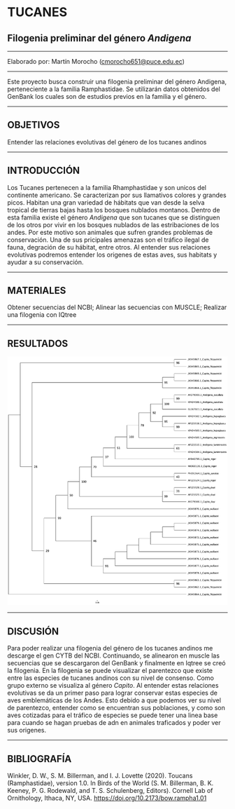 # TUCANES
## Filogenia preliminar del género *Andigena*

---

Elaborado por: Martín Morocho (cmorocho651@puce.edu.ec)

---

Este proyecto busca construir una filogenia preliminar del género Andigena,
perteneciente a la familia Ramphastidae. Se utilizarán datos obtenidos del
GenBank los cuales son de estudios previos en la familia y el género.

---

## OBJETIVOS 
Entender las relaciones evolutivas del género de los tucanes andinos

---

## INTRODUCCIÓN
Los Tucanes pertenecen a la familia Rhamphastidae y son unicos del continente americano. Se caracterizan por sus llamativos colores y grandes picos. Habitan una gran variedad de hábitats que van desde la selva tropical de tierras bajas hasta los bosques nublados montanos. Dentro de esta familia existe el género *Andigena* que son tucanes que se distinguen de los otros por vivir en los bosques nublados de las estribaciones de los andes.  Por este motivo son animales que sufren grandes problemas de conservación. Una de sus pricipales amenazas son el tráfico ilegal de fauna, degración de su hábitat, entre otros.  Al entender sus relaciones evolutivas podremos entender los origenes de estas aves, sus habitats y ayudar a su conservación.

---

## MATERIALES 
Obtener secuencias del NCBI;
Alinear las secuencias con MUSCLE; 
Realizar una filogenia con IQtree

--- 
## RESULTADOS 
![Filogenia Tucán](https://github.com/MartinMorocho/TUCANES/blob/main/filogenia.png?raw=true)

---
## DISCUSIÓN
Para poder realizar una filogenia del género de los tucanes andinos me descarge el gen CYTB del NCBI. Continuando, se alinearon en muscle las secuencias que se descargaron del GenBank y finalmente en Iqtree se creó la filogenia. En la filogenia se puede visualizar el parentezco que existe entre las especies de tucanes andinos con su nivel de consenso. Como grupo externo se visualiza al género *Capito*. Al entender estas relaciones evolutivas se da un primer paso para lograr conservar estas especies de aves emblemáticas de los Andes. Esto debido a que podemos ver su nivel de parentezco, entender como se encuentran sus poblaciones, y como son aves cotizadas para el tráfico de especies se puede tener una linea base para cuando se hagan pruebas de adn en animales traficados y poder ver sus origenes. 

---
## BIBLIOGRAFÍA 
Winkler, D. W., S. M. Billerman, and I. J. Lovette (2020). Toucans (Ramphastidae), version 1.0. In Birds of the World (S. M. Billerman, B. K. Keeney, P. G. Rodewald, and T. S. Schulenberg, Editors). Cornell Lab of Ornithology, Ithaca, NY, USA. https://doi.org/10.2173/bow.rampha1.01


